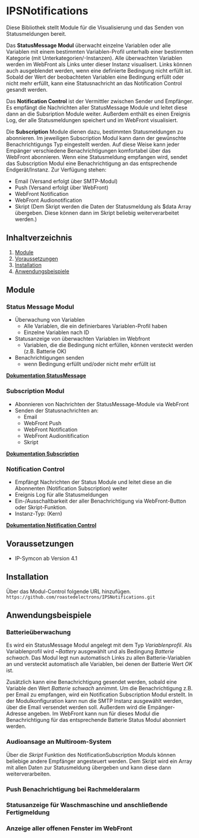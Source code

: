 # IPSNotifications
Diese Bibliothek stellt Module für die Visualisierung und das Senden von Statusmeldungen bereit. 

Das **StatusMessage Modul** überwacht einzelne Variablen oder alle Variablen mit einem bestimmten Variablen-Profil unterhalb einer bestimmten Kategorie (mit Unterkategorien/-Instanzen). Alle überwachten Variablen werden im WebFront als Links unter dieser Instanz visualisert. Links können auch ausgeblendet werden, wenn eine definierte Bedingung nicht erfüllt ist.
Sobald der Wert der beobachteten Variablen eine Bedingung erfüllt oder nicht mehr erfüllt, kann eine Statusnachricht an das Notification Control gesandt werden.

Das **Notification Control** ist der Vermittler zwischen Sender und Empfänger. Es empfängt die Nachrichten aller StatusMessage Module und leitet diese dann an die Subsription Module weiter. Außerdem enthält es einen Ereignis Log, der alle Statusmeldungen speichert und im WebFront visualisiert.

Die **Subscription** Module dienen dazu, bestimmten Statusmeldungen zu abonnieren. Im jeweiligen Subscription Modul kann dann der gewünschte Benachrichtigungs Typ eingestellt werden. Auf diese Weise kann jeder Empänger verschiedene Benachrichtigungen komfortabel über das WebFront abonnieren.
Wenn eine Statusmeldung empfangen wird, sendet das Subscription Modul eine Benachrichtigung an das entsprechende Endgerät/Instanz. Zur Verfügung stehen:

* Email (Versand erfolgt über SMTP-Modul)
* Push (Versand erfolgt über WebFront)
* WebFront Notification
* WebFront Audionotification
* Skript (Dem Skript werden die Daten der Statusmeldung als $data Array übergeben. Diese können dann im Skript beliebig weiterverarbeitet werden.)

## Inhaltverzeichnis

1. [Module](#Module)
2. [Voraussetzungen](#2-voraussetzungen)
3. [Installation](#Installation)
4. [Anwendungsbeispiele](#Anwendungsbeispiele)


## Module

### Status Message Modul
* Überwachung von Variablen
    * Alle Variablen, die ein definierbares Variablen-Profil haben
    * Einzelne Variablen nach ID
* Statusanzeige von überwachten Variablen im Webfront
    * Variablen, die die Bedingung nicht erfüllen, können versteckt werden (z.B. Batterie OK)
* Benachrichtigungen senden
    * wenn Bedingung erfüllt und/oder nicht mehr erfüllt ist

[**Dokumentation StatusMessage**](StatusMessage)

### Subscription Modul
* Abonnieren von Nachrichten der StatusMessage-Module via WebFront
* Senden der Statusnachrichten an:
    * Email
    * WebFront Push
    * WebFront Notification
    * WebFront Audionitification
    * Skript

[**Dokumentation Subscription**](Subscription)

### Notification Control
* Empfängt Nachrichten der Status Module und leitet diese an die Abonnenten (Notification Subscription) weiter
* Ereignis Log für alle Statusmeldungen
* Ein-/Ausschaltbarkeit der aller Benachrichtigung via WebFront-Button oder Skript-Funktion.
* Instanz-Typ: (Kern)

[**Dokumentation Notification Control**](NotificationControl)

## Voraussetzungen

- IP-Symcon ab Version 4.1

## Installation

Über das Modul-Control folgende URL hinzufügen.  
`https://github.com/roastedelectrons/IPSNotifications.git`  

## Anwendungsbeispiele
### Batterieüberwachung
Es wird ein StatusMessage Modul angelegt mit dem Typ *Variablenprofil*. Als Variablenprofil wird *~Battery* ausgewählt und als Bedingung *Batterie schwach*.
Das Modul legt nun automatisch Links zu allen Batterie-Variablen an und versteckt automatisch alle Variablen, bei denen der Batterie Wert *OK* ist.

Zusätzlich kann eine Benachrichtigung gesendet werden, sobald eine Variable den Wert *Batterie schwach* annimmt. Um die Benachrichtigung z.B. per Email zu empfangen, wird ein Notification Subscription Modul erstellt.
In der Modulkonfiguration kann nun die SMTP Instanz ausgewählt werden, über die Email versendet werden soll. Außerdem wird die Empänger-Adresse angeben. Im WebFront kann nun für dieses Modul die Benachrichtigung für das entsprechende Batterie Status Modul abonniert werden.

### Audioansage an Multiroom-System
Über die *Skript* Funktion des NotificationSubscription Moduls können beliebige andere Empfänger angesteuert werden. Dem Skript wird ein Array mit allen Daten zur Statusmeldung übergeben und kann diese dann weiterverarbeiten.

### Push Benachrichtigung bei Rachmelderalarm

### Statusanzeige für Waschmaschine und anschließende Fertigmeldung

### Anzeige aller offenen Fenster im WebFront
